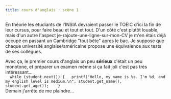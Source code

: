 ```yaml
---
title: cours d'anglais : scène 1
---
```


En théorie les étudiants de l'INSIA devraient passer le TOEIC d'ici la fin de
leur cursus, pour faire beau et tout et tout. D'un côté c'est plutôt louable,
mais d'un autre l'aspect je-rajoute-une-ligne-sur-mon-CV je m'en étais déjà
occupé en passant un Cambridge "tout bête" après le bac. Je suppose que chaque
université anglaise/américaine propose une équivalence aux tests de ses
collègues.

Avec ça, le premier cours d'anglais un peu **sérieux** c'était un peu
monotone, et préparer un examen même si ça fait joli c'est pas très
intéressant...  
`  
while (student.next()) {  
    printf("Hello, my name is %s. I'm %d, and my english level is medium.\n", student.get_name(), student.get_age());   
}  
`  
Demain j'arrête de me plaindre...

